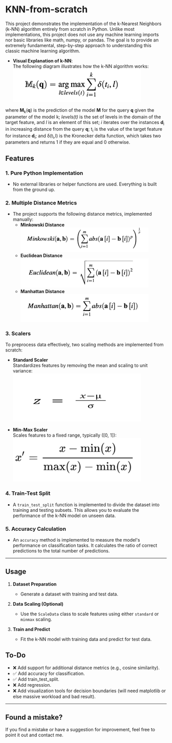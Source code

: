 # KNN-from-scratch
This project demonstrates the implementation of the k-Nearest Neighbors (k-NN) algorithm entirely from scratch in Python. Unlike most implementations, this project does not use any machine learning imports nor basic libraries like math, numpy, or pandas. The goal is to provide an extremely fundamental, step-by-step approach to understanding this classic machine learning algorithm.

- **Visual Explanation of k-NN**:  
  The following diagram illustrates how the k-NN algorithm works:  
  <img src="./assets/knn.png" alt="KNN Formula" width="400">

where **M**<sub>k</sub>(**q**) is the prediction of the model **M** for the query **q** given the parameter of
the model k; *levels(t)* is the set of levels in the domain of the target feature, and *l* is an
element of this set; *i* iterates over the instances **d**<sub>i</sub> in increasing distance from the query
**q**; t<sub>i</sub> is the value of the target feature for instance **d**<sub>i</sub>; and δ(t<sub>i</sub>,l) is the Kronecker delta
function, which takes two parameters and returns 1 if they are equal and 0 otherwise.

## Features

### **1. Pure Python Implementation**
  - No external libraries or helper functions are used. Everything is built from the ground up.
    
### **2. Multiple Distance Metrics**
  - The project supports the following distance metrics, implemented manually:
    - **Minkowski Distance**  
      <img src="./assets/minkowski_distance.png" alt="Minkowski Distance Formula" width="400">
    - **Euclidean Distance**  
      <img src="./assets/euclidean_distance.png" alt="Euclidean Distance Formula" width="400">
    - **Manhattan Distance**  
      <img src="./assets/manhatten_distance.png" alt="Manhattan Distance Formula" width="400">

  ### **3. Scalers**
  To preprocess data effectively, two scaling methods are implemented from scratch:

  - **Standard Scaler**  
  Standardizes features by removing the mean and scaling to unit variance:  
    <img src="./assets/Formel-z-score.png" alt="Z-Score Formula" width="400" height="150">

- **Min-Max Scaler**  
  Scales features to a fixed range, typically \([0, 1]\):  
    <img src="./assets/minmaxformula.png" alt="Min-Max Formula" width="400">


### **4. Train-Test Split**
- A `train_test_split` function is implemented to divide the dataset into training and testing subsets. This allows you to evaluate the performance of the k-NN model on unseen data.

### **5. Accuracy Calculation**
- An `accuracy` method is implemented to measure the model's performance on classification tasks. It calculates the ratio of correct predictions to the total number of predictions.

---

  ## Usage
1. **Dataset Preparation**
   - Generate a dataset with training and test data.

2. **Data Scaling (Optional)**
   - Use the `ScaleData` class to scale features using either `standard` or `minmax` scaling.

3. **Train and Predict**
   - Fit the k-NN model with training data and predict for test data.

## To-Do
- ❌ Add support for additional distance metrics (e.g., cosine similarity).
- ✅ Add accuracy for classification.
- ✅ Add train_test_split.
- ❌ Add regression.
- ❌ Add visualization tools for decision boundaries (will need matplotlib or else massive workload and bad result).

---

## Found a mistake?
If you find a mistake or have a suggestion for improvement, feel free to point it out and contact me.
      
